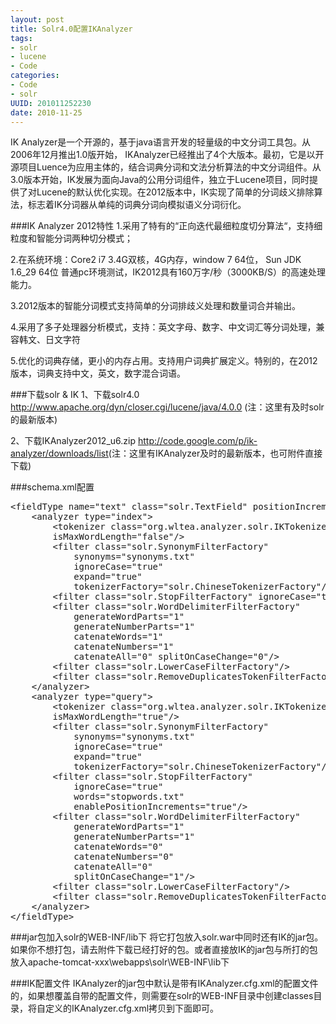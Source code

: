 ```yaml
---
layout: post
title: Solr4.0配置IKAnalyzer
tags: 
- solr
- lucene
- Code
categories:
- Code
- solr 
UUID: 201011252230
date: 2010-11-25
---
```


IK Analyzer是一个开源的，基于java语言开发的轻量级的中文分词工具包。从2006年12月推出1.0版开始， IKAnalyzer已经推出了4个大版本。最初，它是以开源项目Luence为应用主体的，结合词典分词和文法分析算法的中文分词组件。从3.0版本开始，IK发展为面向Java的公用分词组件，独立于Lucene项目，同时提供了对Lucene的默认优化实现。在2012版本中，IK实现了简单的分词歧义排除算法，标志着IK分词器从单纯的词典分词向模拟语义分词衍化。

###IK Analyzer 2012特性
1.采用了特有的“正向迭代最细粒度切分算法“，支持细粒度和智能分词两种切分模式；

2.在系统环境：Core2 i7 3.4G双核，4G内存，window 7 64位， Sun JDK 1.6_29 64位 普通pc环境测试，IK2012具有160万字/秒（3000KB/S）的高速处理能力。

3.2012版本的智能分词模式支持简单的分词排歧义处理和数量词合并输出。

4.采用了多子处理器分析模式，支持：英文字母、数字、中文词汇等分词处理，兼容韩文、日文字符

5.优化的词典存储，更小的内存占用。支持用户词典扩展定义。特别的，在2012版本，词典支持中文，英文，数字混合词语。

###下载solr & IK 
1、下载solr4.0 <a href="http://www.apache.org/dyn/closer.cgi/lucene/java/4.0.0">http://www.apache.org/dyn/closer.cgi/lucene/java/4.0.0</a>  (注：这里有及时solr的最新版本)

2、下载IKAnalyzer2012_u6.zip <a href="http://code.google.com/p/ik-analyzer/downloads/list">http://code.google.com/p/ik-analyzer/downloads/list</a>(注：这里有IKAnalyzer及时的最新版本，也可附件直接下载)

###schema.xml配置
<pre id="xml">
&lt;fieldType name="text" class="solr.TextField" positionIncrementGap="100"&gt;  
    &lt;analyzer type="index"&gt;  
        &lt;tokenizer class="org.wltea.analyzer.solr.IKTokenizerFactory" 
        isMaxWordLength="false"/&gt;  
        &lt;filter class="solr.SynonymFilterFactory" 
            synonyms="synonyms.txt" 
            ignoreCase="true" 
            expand="true" 
            tokenizerFactory="solr.ChineseTokenizerFactory"/&gt; 
        &lt;filter class="solr.StopFilterFactory" ignoreCase="true" words="stopwords.txt" enablePositionIncrements="true" /&gt;  
        &lt;filter class="solr.WordDelimiterFilterFactory" 
            generateWordParts="1" 
            generateNumberParts="1"   
            catenateWords="1" 
            catenateNumbers="1" 
            catenateAll="0" splitOnCaseChange="0"/&gt;  
        &lt;filter class="solr.LowerCaseFilterFactory"/&gt;  
        &lt;filter class="solr.RemoveDuplicatesTokenFilterFactory"/&gt;
    &lt;/analyzer&gt;  
    &lt;analyzer type="query"&gt;  
        &lt;tokenizer class="org.wltea.analyzer.solr.IKTokenizerFactory"
        isMaxWordLength="true"/&gt;  
        &lt;filter class="solr.SynonymFilterFactory"
            synonyms="synonyms.txt" 
            ignoreCase="true"   
            expand="true" 
            tokenizerFactory="solr.ChineseTokenizerFactory"/&gt;  
        &lt;filter class="solr.StopFilterFactory" 
            ignoreCase="true" 
            words="stopwords.txt" 
            enablePositionIncrements="true"/&gt;  
        &lt;filter class="solr.WordDelimiterFilterFactory" 
            generateWordParts="1" 
            generateNumberParts="1"  
            catenateWords="0" 
            catenateNumbers="0" 
            catenateAll="0" 
            splitOnCaseChange="1"/&gt;  
        &lt;filter class="solr.LowerCaseFilterFactory"/&gt;  
        &lt;filter class="solr.RemoveDuplicatesTokenFilterFactory"/&gt;  
    &lt;/analyzer&gt;  
&lt;/fieldType&gt;
</pre>

###jar包加入solr的WEB-INF/lib下
将它打包放入solr.war中同时还有IK的jar包。如果你不想打包，请去附件下载已经打好的包。或者直接放IK的jar包与所打的包放入apache-tomcat-xxx\webapps\solr\WEB-INF\lib下

###IK配置文件
IKAnalyzer的jar包中默认是带有IKAnalyzer.cfg.xml的配置文件的，如果想覆盖自带的配置文件，则需要在solr的WEB-INF目录中创建classes目录，将自定义的IKAnalyzer.cfg.xml拷贝到下面即可。


